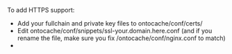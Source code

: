 
To add HTTPS support:
 * Add your fullchain and private key files to ontocache/conf/certs/
 * Edit ontocache/conf/snippets/ssl-your.domain.here.conf (and if you rename the file, make sure you fix /ontocache/conf/nginx.conf to match)
 * 

